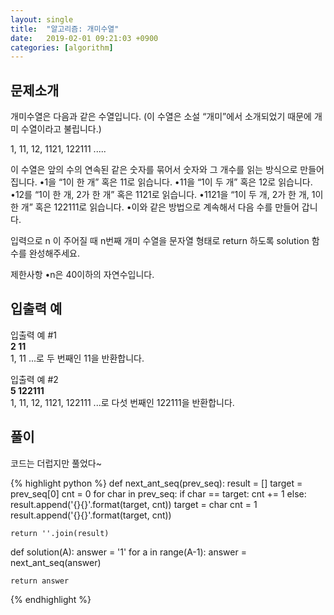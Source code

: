 ```yaml
---
layout: single
title:  "알고리즘: 개미수열"
date:   2019-02-01 09:21:03 +0900
categories: [algorithm]
---
```




## 문제소개


개미수열은 다음과 같은 수열입니다. (이 수열은 소설 “개미”에서 소개되었기 때문에 개미 수열이라고 불립니다.)

1, 11, 12, 1121, 122111 .....

이 수열은 앞의 수의 연속된 같은 숫자를 묶어서 숫자와 그 개수를 읽는 방식으로 만들어집니다. 
•1을 “1이 한 개” 혹은 11로 읽습니다.
•11을 “1이 두 개” 혹은 12로 읽습니다.
•12를 “1이 한 개, 2가 한 개” 혹은 1121로 읽습니다.
•1121을 “1이 두 개, 2가 한 개, 1이 한 개” 혹은 122111로 읽습니다.
•이와 같은 방법으로 계속해서 다음 수를 만들어 갑니다.

입력으로 n 이 주어질 때 n번째 개미 수열을 문자열 형태로 return 하도록 solution 함수를 완성해주세요.

제한사항
•n은 40이하의 자연수입니다.


## 입출력 예


입출력 예 #1 <br>
**2 11** <br>
 1, 11 ...로 두 번째인 11을 반환합니다.



입출력 예 #2 <br>
**5 122111** <br>
 1, 11, 12, 1121, 122111 ...로 다섯 번째인 122111을 반환합니다.

## 풀이

코드는 더럽지만 풀었다~


{% highlight python %}
def next_ant_seq(prev_seq):
    result = []
    target = prev_seq[0]
    cnt = 0
    for char in prev_seq:
        if char == target:
            cnt += 1
        else:
            result.append('{}{}'.format(target, cnt))
            target = char
            cnt = 1
    result.append('{}{}'.format(target, cnt))

    return ''.join(result)

def solution(A):
    answer = '1'
    for a in range(A-1):
        answer = next_ant_seq(answer)

    return answer
{% endhighlight %}
